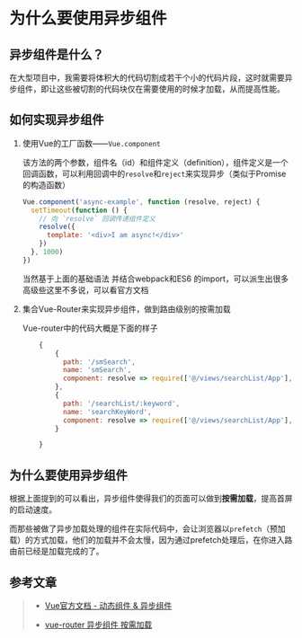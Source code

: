 # 为什么要使用异步组件

## 异步组件是什么？

在大型项目中，我需要将体积大的代码切割成若干个小的代码片段，这时就需要异步组件，即让这些被切割的代码块仅在需要使用的时候才加载，从而提高性能。

## 如何实现异步组件

 1. 使用Vue的工厂函数——`Vue.component`
    
    该方法的两个参数，组件名（id）和组件定义（definition），组件定义是一个回调函数，可以利用回调中的`resolve`和`reject`来实现异步（类似于Promise的构造函数）
    ```javascript
    Vue.component('async-example', function (resolve, reject) {
      setTimeout(function () {
        // 向 `resolve` 回调传递组件定义
        resolve({
          template: '<div>I am async!</div>'
        })
      }, 1000)
    })
    ```
    当然基于上面的基础语法 并结合webpack和ES6 的import，可以派生出很多高级些这里不多说，可以看官方文档
    

 2. 集合Vue-Router来实现异步组件，做到路由级别的按需加载
 
    Vue-router中的代码大概是下面的样子
    ```javascript
        {
            {
              path: '/smSearch',
              name: 'smSearch',
              component: resolve => require(['@/views/searchList/App'], resolve)
            },
            {
              path: '/searchList/:keyword',
              name: 'searchKeyWord',
              component: resolve => require(['@/views/searchList/App'], resolve)
            }
    
        }
    ```

## 为什么要使用异步组件

根据上面提到的可以看出，异步组件使得我们的页面可以做到**按需加载**，提高首屏的启动速度。

而那些被做了异步加载处理的组件在实际代码中，会让浏览器以`prefetch`（预加载）的方式加载，他们的加载并不会太慢，因为通过prefetch处理后，在你进入路由前已经是加载完成的了。
    


## 参考文章

> * [Vue官方文档 - 动态组件 & 异步组件](https://cn.vuejs.org/v2/guide/components-dynamic-async.html)
>
> * [vue-router 异步组件 按需加载](https://www.jianshu.com/p/7b13f6919b77)
